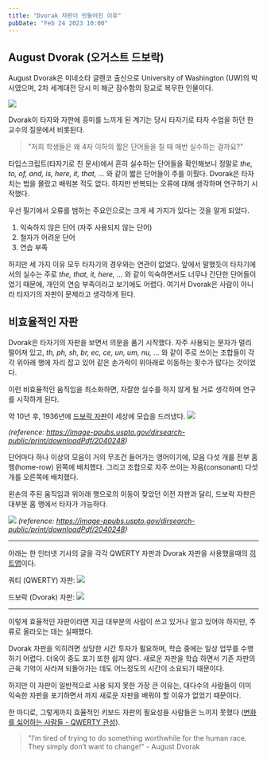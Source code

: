 ```yaml
---
title: "Dvorak 자판이 만들어진 이유"
pubDate: "Feb 24 2023 10:00"
---
```


## August Dvorak (오거스트 드보락)

August Dvorak은 미네소타 글렌코 출신으로 University of Washington (UW)의 박사였으며, 2차 세계대전 당시 미 해군 잠수함의 장교로 복무한 인물이다.

![](/images/14/august-dvorak.webp)


Dvorak이 타자와 자판에 흥미를 느끼게 된 계기는 당시 타자기로 타자 수업을 하던 한 교수의 질문에서 비롯된다.

> "저희 학생들은 왜 4자 이하의 짧은 단어들을 칠 때 매번 실수하는 걸까요?"

타입스크립트(타자기로 친 문서)에서 흔히 실수하는 단어들을 확인해보니 정말로 _the, to, of, and, is, here, it, that, ..._ 와 같이 짧은 단어들이 주를 이뤘다. Dvorak은 타자 치는 법을 몰랐고 배워본 적도 없다. 하지만 반복되는 오류에 대해 생각하며 연구하기 시작했다.

우선 필기에서 오류를 범하는 주요인으로는 크게 세 가지가 있다는 것을 알게 되었다.

1. 익숙하지 않은 단어 (자주 사용되지 않는 단어)
2. 철자가 어려운 단어
3. 연습 부족

하지만 세 가지 이유 모두 타자기의 경우와는 연관이 없었다. 앞에서 말했듯이 타자기에서의 실수는 주로 _the, that, it, here, ..._ 와 같이 익숙하면서도 너무나 간단한 단어들이었기 때문에, 개인의 연습 부족이라고 보기에도 어렵다. 여기서 Dvorak은 사람이 아니라 타자기의 자판이 문제라고 생각하게 된다.

## 비효율적인 자판

Dvorak은 타자기의 자판을 보면서 의문을 품기 시작했다. 자주 사용되는 문자가 멀리 떨어져 있고, _th, ph, sh, br, ec, ce, un, um, nu, ..._ 와 같이 주로 쓰이는 조합들이 각각 위아래 행에 자리 잡고 있어 같은 손가락이 위아래로 이동하는 횟수가 많다는 것이었다.

이런 비효율적인 움직임을 최소화하면, 자잘한 실수를 하지 않게 될 거로 생각하며 연구를 시작하게 된다.

약 10년 후, 1936년에 [드보락 자판](https://image-ppubs.uspto.gov/dirsearch-public/print/downloadPdf/2040248)이 세상에 모습을 드러냈다.
![](/images/14/dvorak-layout.webp)

_(reference: https://image-ppubs.uspto.gov/dirsearch-public/print/downloadPdf/2040248)_

단어마다 하나 이상의 모음이 거의 무조건 들어가는 영어이기에, 모음 다섯 개를 전부 홈 행(home-row) 왼쪽에 배치했다. 그리고 조합으로 자주 쓰이는 자음(consonant) 다섯 개를 오른쪽에 배치했다.

왼손의 주된 움직임과 위아래 행으로의 이동이 잦았던 이전 자판과 달리, 드보락 자판은 대부분 홈 행에서 타자가 가능하다.

![](/images/14/qwerty-layout.webp)
_(reference: https://image-ppubs.uspto.gov/dirsearch-public/print/downloadPdf/2040248)_

---

아래는 한 인터넷 기사의 글을 각각 QWERTY 자판과 Dvorak 자판을 사용했을때의 [히트맵](https://www.patrick-wied.at/projects/heatmap-keyboard/)이다.

쿼티 (QWERTY) 자판:
![](/images/14/qwerty-heatmap.webp)

드보락 (Dvorak) 자판:
![](/images/14/dvorak-heatmap.webp)

---

이렇게 효율적인 자판이라면 지금 대부분의 사람이 쓰고 있거나 알고 있어야 하지만, 주류로 올라오는 데는 실패했다.

Dvorak 자판을 익히려면 상당한 시간 투자가 필요하며, 학습 중에는 일상 업무를 수행하기 어렵다. 더욱이 중도 포기 또한 쉽지 않다. 새로운 자판을 학습 하면서 기존 자판의 근육 기억이 사라져 되돌아가는 데도 어느정도의 시간이 소요되기 때문이다.

하지만 이 자판이 일반적으로 사용 되지 못한 가장 큰 이유는, 대다수의 사람들이 이미 익숙한 자판을 포기하면서 까지 새로운 자판을 배워야 할 이유가 없었기 때문이다.

한 마디로, 그렇게까지 효율적인 키보드 자판의 필요성을 사람들은 느끼지 못했다 ([변화를 싫어하는 사람들 - QWERTY 관성](/writing/15)).

> "I’m tired of trying to do something worthwhile for the human race. They simply don’t want to change!" - August Dvorak